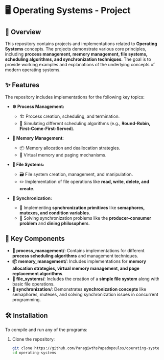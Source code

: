 # 🖥️ Operating Systems - Project  

## 📌 Overview  
This repository contains projects and implementations related to **Operating Systems** concepts. The projects demonstrate various core principles, including **process management, memory management, file systems, scheduling algorithms, and synchronization techniques**. The goal is to provide working examples and explanations of the underlying concepts of modern operating systems.  

## ✨ Features  

The repository includes implementations for the following key topics:  

- **⚙️ Process Management:**  
  - 🏗 Process creation, scheduling, and termination.  
  - 🔄 Simulating different scheduling algorithms (e.g., **Round-Robin, First-Come-First-Served**).  

- **🧠 Memory Management:**  
  - 📦 Memory allocation and deallocation strategies.  
  - 📑 Virtual memory and paging mechanisms.  

- **📂 File Systems:**  
  - 🗃️ File system creation, management, and manipulation.  
  - ✏️ Implementation of file operations like **read, write, delete, and create**.  

- **🔄 Synchronization:**  
  - 🔐 Implementing **synchronization primitives** like **semaphores, mutexes, and condition variables**.  
  - 🤝 Solving synchronization problems like the **producer-consumer problem** and **dining philosophers**.  

## 📁 Key Components  

- **📑 process_management/**: Contains implementations for different **process scheduling algorithms** and management techniques.  
- **📦 memory_management/**: Includes implementations for **memory allocation strategies, virtual memory management, and page replacement algorithms**.  
- **📂 file_systems/**: Includes the creation of a **simple file system** along with basic file operations.  
- **🔐 synchronization/**: Demonstrates **synchronization concepts** like semaphores, mutexes, and solving synchronization issues in concurrent programming.  

## 🛠 Installation  

To compile and run any of the programs:  

1. Clone the repository:  

   ```bash
   git clone https://github.com/PanagiwthsPapadopoulos/operating-systems.git
   cd operating-systems
